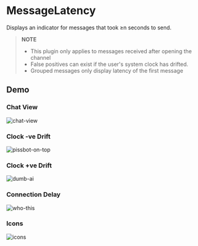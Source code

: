 # MessageLatency

Displays an indicator for messages that took ≥n seconds to send.

> **NOTE**
>
> -   This plugin only applies to messages received after opening the channel
> -   False positives can exist if the user's system clock has drifted.
> -   Grouped messages only display latency of the first message
## Demo

### Chat View

![chat-view](https://github.com/Vendicated/Vencord/assets/82430093/69430881-60b3-422f-aa3d-c62953837566)

### Clock -ve Drift

![pissbot-on-top](https://github.com/Vendicated/Vencord/assets/82430093/d9248b66-e761-4872-8829-e8bf4fea6ec8)

### Clock +ve Drift

![dumb-ai](https://github.com/Vendicated/Vencord/assets/82430093/0e9783cf-51d5-4559-ae10-42399e7d4099)

### Connection Delay

![who-this](https://github.com/Vendicated/Vencord/assets/82430093/fd68873d-8630-42cc-a166-e9063d2718b2)

### Icons

![icons](https://github.com/Vendicated/Vencord/assets/82430093/17630bd9-44ee-4967-bcdf-3315eb6eca85)
